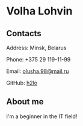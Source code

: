 # Volha Lohvin

## Contacts
Address: Minsk, Belarus

Phone: +375 29 119-11-99

Email: [olusha.98@mail.ru](olusha.98@mail.ru)

GitHub: [h2lo](https://github.com/h2lo)

## About me
I'm a beginner in the IT field!

